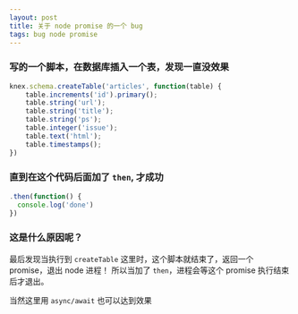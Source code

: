 ```yaml
---
layout: post
title: 关于 node promise 的一个 bug
tags: bug node promise
---
```



### 写的一个脚本，在数据库插入一个表，发现一直没效果

```js
knex.schema.createTable('articles', function(table) {
    table.increments('id').primary();
    table.string('url');
    table.string('title');
    table.string('ps');
    table.integer('issue');
    table.text('html');
    table.timestamps();
})
```

### 直到在这个代码后面加了 `then`, 才成功

```js
.then(function() {
  console.log('done')
})
```

### 这是什么原因呢？ 

最后发现当执行到 `createTable` 这里时，这个脚本就结束了，返回一个 promise，退出 node 进程！
所以当加了 `then`，进程会等这个 promise 执行结束后才退出。

当然这里用 `async/await` 也可以达到效果

